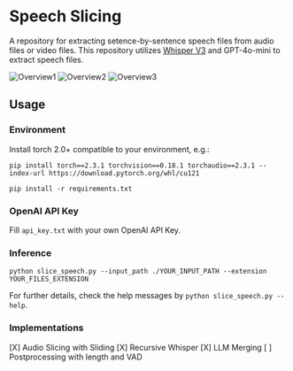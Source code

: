 # Speech Slicing

A repository for extracting setence-by-sentence speech files from audio files or video files. This repository utilizes [Whisper V3](https://huggingface.co/openai/whisper-large-v3) and GPT-4o-mini to extract speech files.

![Overview1]("overview1.png")
![Overview2]("overview2.png")
![Overview3]("overview3.png")

## Usage

### Environment

Install torch 2.0+ compatible to your environment, e.g.:

```
pip install torch==2.3.1 torchvision==0.18.1 torchaudio==2.3.1 --index-url https://download.pytorch.org/whl/cu121
```

```
pip install -r requirements.txt
```

### OpenAI API Key

Fill `api_key.txt` with your own OpenAI API Key.

### Inference

```
python slice_speech.py --input_path ./YOUR_INPUT_PATH --extension YOUR_FILES_EXTENSION
```

For further details, check the help messages by `python slice_speech.py --help`.

### Implementations

[X] Audio Slicing with Sliding
[X] Recursive Whisper
[X] LLM Merging
[ ] Postprocessing with length and VAD 